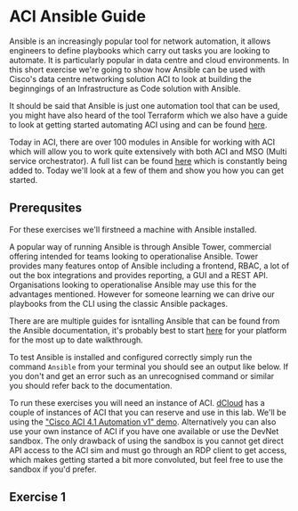 # ACI Ansible Guide

Ansible is an increasingly popular tool for network automation, it allows engineers to define playbooks which carry out tasks you are looking to automate. It is particularly popular in data centre and cloud environments. In this short exercise we're going to show how Ansible can be used with Cisco's data centre networking solution ACI to look at building the beginngings of an Infrastructure as Code solution with Ansible. 

It should be said that Ansible is just one automation tool that can be used, you might have also heard of the tool Terraform which we also have a guide to look at getting started automating ACI using and can be found [here](https://github.com/sttrayno/Terraform-Lab-Guide).

Today in ACI, there are over 100 modules in Ansible for working with ACI which will allow you to work quite extensively with both ACI and MSO (Multi service orchestrator). A full list can be found [here](https://docs.ansible.com/ansible/latest/modules/list_of_network_modules.html#network-modules) which is constantly being added to. Today we'll look at a few of them and show you how you can get started.

## Prerequsites

For these exercises we'll firstneed a machine with Ansible installed.

A popular way of running Ansible is through Ansible Tower, commercial offering intended for teams looking to operationalise Ansible. Tower provides many features ontop of Ansible including a frontend, RBAC, a lot of out the box integrations and provides reporting, a GUI and a REST API. Organisations looking to operationalise Ansible may use this for the advantages mentioned. However for someone learning we can drive our playbooks from the CLI using the classic Ansible packages.

There are are multiple guides for isntalling Ansible that can be found from the Ansible documentation, it's probably best to start [here](https://docs.ansible.com/ansible/latest/installation_guide/intro_installation.html) for your platform for the most up to date walkthrough.

To test Ansible is installed and configured correctly simply run the command `Ansible` from your terminal you should see an output like below. If you don't and get an error such as an unrecognised command or similar you should refer back to the documentation.

To run these exercises you will need an instance of ACI. [dCloud](dcloud.cisco.com) has a couple of instances of ACI that you can reserve and use in this lab. We'll be using the ["Cisco ACI 4.1 Automation v1" demo](https://dcloud2.cisco.com/demo/aci-4-1-automation-v1). Alternatively you can also use your own instance of ACI if you have one available or use the DevNet sandbox. The only drawback of using the sandbox is you cannot get direct API access to the ACI sim and must go through an RDP client to get access, which makes getting started a bit more convoluted, but feel free to use the sandbox if you'd prefer.

## Exercise 1
